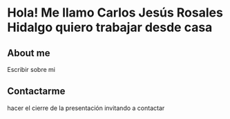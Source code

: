 # Hola! Me llamo Carlos Jesús Rosales Hidalgo quiero trabajar desde casa

## About me 

Escribir sobre mi

## Contactarme

 hacer el cierre de la presentación invitando a contactar